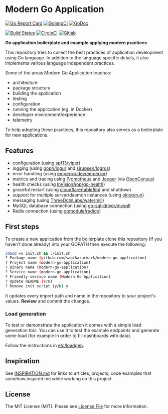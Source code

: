 # Modern Go Application

[![Go Report Card](https://goreportcard.com/badge/github.com/sagikazarmark/modern-go-application?style=flat-square)](https://goreportcard.com/report/github.com/sagikazarmark/modern-go-application)
[![GolangCI](https://golangci.com/badges/github.com/sagikazarmark/modern-go-application.svg)](https://golangci.com/r/github.com/sagikazarmark/modern-go-application)
[![GoDoc](http://img.shields.io/badge/godoc-reference-5272B4.svg?style=flat-square)](https://godoc.org/github.com/sagikazarmark/modern-go-application)

[![Build Status](https://img.shields.io/travis/com/sagikazarmark/modern-go-application.svg?style=flat-square)](https://travis-ci.com/sagikazarmark/modern-go-application)
[![CircleCI](https://circleci.com/gh/sagikazarmark/modern-go-application.svg?style=svg)](https://circleci.com/gh/sagikazarmark/modern-go-application)
[![Gitlab](https://img.shields.io/badge/gitlab-sagikazarmark%2Fmodern--go--application-orange.svg?logo=gitlab&longCache=true&style=flat-square)](https://gitlab.com/sagikazarmark/modern-go-application)

**Go application boilerplate and example applying modern practices**

This repository tries to collect the best practices of application development using Go language.
In addition to the language specific details, it also implements various language independent practices.

Some of the areas Modern Go Application touches:

- architecture
- package structure
- building the application
- testing
- configuration
- running the application (eg. in Docker)
- developer environment/experience
- telemetry

To help adopting these practices, this repository also serves as a boilerplate for new applications.


## Features

- configuration (using [spf13/viper](https://github.com/spf13/viper))
- logging (using [goph/logur](https://github.com/goph/logur) and [sirupsen/logrus](https://github.com/sirupsen/logrus))
- error handling (using [emperror.dev/emperror](https://emperror.dev/emperror))
- metrics and tracing using [Prometheus](https://prometheus.io/) and [Jaeger](https://www.jaegertracing.io/) (via [OpenCensus](https://opencensus.io/))
- health checks (using [InVisionApp/go-health](https://github.com/InVisionApp/go-health))
- graceful restart (using [cloudflare/tableflip](https://github.com/cloudflare/tableflip)) and shutdown
- support for multiple server/daemon instances (using [oklog/run](https://github.com/oklog/run))
- messaging (using [ThreeDotsLabs/watermill](https://github.com/ThreeDotsLabs/watermill))
- MySQL database connection (using [go-sql-driver/mysql](https://github.com/go-sql-driver/mysql))
- Redis connection (using [gomodule/redigo](https://github.com/gomodule/redigo))


## First steps

To create a new application from the boilerplate clone this repository (if you haven't done already) into your GOPATH
then execute the following:

```bash
chmod +x init.sh && ./init.sh
? Package name (github.com/sagikazarmark/modern-go-application)
? Project name (modern-go-application)
? Binary name (modern-go-application)
? Service name (modern-go-application)
? Friendly service name (Modern Go Application)
? Update README (Y/n)
? Remove init script (y/N) y
```

It updates every import path and name in the repository to your project's values.
**Review** and commit the changes.


### Load generation

To test or demonstrate the application it comes with a simple load generation tool.
You can use it to test the example endpoints and generate some load (for example in order to fill dashboards with data).

Follow the instructions in [etc/loadgen](etc/loadgen).


## Inspiration

See [INSPIRATION.md](INSPIRATION.md) for links to articles, projects, code examples that somehow inspired
me while working on this project.


## License

The MIT License (MIT). Please see [License File](LICENSE) for more information.

